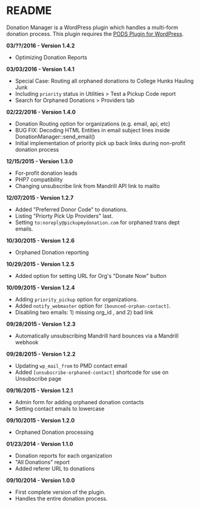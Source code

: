 # README

Donation Manager is a WordPress plugin which handles a multi-form donation process. This plugin requires the [PODS Plugin for WordPress](http://pods.io).

__03/??/2016 - Version 1.4.2__

- Optimizing Donation Reports

__03/03/2016 - Version 1.4.1__

- Special Case: Routing all orphaned donations to College Hunks Hauling Junk
- Including `priority` status in Utilities &gt; Test a Pickup Code report
- Search for Orphaned Donations &gt; Providers tab

__02/22/2016 - Version 1.4.0__

- Donation Routing option for organizations (e.g. email, api, etc)
- BUG FIX: Decoding HTML Entities in email subject lines inside DonationManager::send_email()
- Initial implementation of priority pick up back links during non-profit donation process

__12/15/2015 - Version 1.3.0__

- For-profit donation leads
- PHP7 compatibility
- Changing unsubscribe link from Mandrill API link to mailto

__12/07/2015 - Version 1.2.7__

- Added "Preferred Donor Code" to donations.
- Listing "Priorty Pick Up Providers" last.
- Setting `to:noreply@pickupmydonation.com` for orphaned trans dept emails.

__10/30/2015 - Version 1.2.6__

- Orphaned Donation reporting

__10/29/2015 - Version 1.2.5__

- Added option for setting URL for Org's "Donate Now" button

__10/09/2015 - Version 1.2.4__

- Adding `priority_pickup` option for organizations.
- Added `notify_webmaster` option for `[bounced-orphan-contact]`.
- Disabling two emails: 1) missing org_id , and 2) bad link

__09/28/2015 - Version 1.2.3__

- Automatically unsubscribing Mandrill hard bounces via a Mandrill webhook

__09/28/2015 - Version 1.2.2__

- Updating `wp_mail_from` to PMD contact email
- Added `[unsubscribe-orphaned-contact]` shortcode for use on Unsubscribe page

__09/16/2015 - Version 1.2.1__

- Admin form for adding orphaned donation contacts
- Setting contact emails to lowercase

__09/10/2015 - Version 1.2.0__

- Orphaned Donation processing

__01/23/2014 - Version 1.1.0__

- Donation reports for each organization
- "All Donations" report
- Added referer URL to donations

__09/10/2014 - Version 1.0.0__

- First complete version of the plugin.
- Handles the entire donation process.